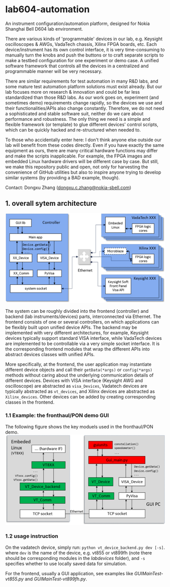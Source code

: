 # lab604-automation

An instrument configuration/automation platform, designed for Nokia Shanghai Bell D604 lab environment.

There are various kinds of 'programmable' devices in our lab, e.g. Keysight oscilloscopes & AWGs, VadaTech chassis, Xilinx FPGA boards, etc. Each device/instrument has its own control interface, it is very time-consuming to manually turn the knobs and push the buttons or to craft separate scripts to make a testbed configuration for one experiment or demo case. A unified software framework that controls all the devices in a centralized and programmable manner will be very necessary.

There are similar requirements for test automation in many R&D labs, and some mature test automation platform solutions must exist already. But our lab focuses more on research & innovation and could be far less standardized than those R&D labs. As our work goes on, experiment (and sometimes demo) requirements change rapidly, so the devices we use and their functionalities/APIs also change constantly. Therefore, we do not need a sophisticated and stable software suit, neither do we care about performance and robustness. The only thing we need is a simple and flexible framework (or template) to glue different devices' control scripts, which can be quickly hacked and re-structured when needed to.

To those who accidentally enter here: I don't think anyone else outside our lab will benefit from these codes directly. Even if you have exactly the same equipment as ours, there are many critical hardware functions may differ and make the scripts inapplicable. For example, the FPGA images and embedded Linux hardware drivers will be different case by case. But still, we make this repository public and open, not only for harvesting the convenience of GitHub utilities but also to inspire anyone trying to develop similar systems (by providing a BAD example, though).

Contact: Dongxu Zhang (dongxu.c.zhang@nokia-sbell.com)

## 1. overall sytem architecture

![system architecture](https://github.com/zdx198811/lab604-automation/blob/dev/doc/images/system_architecture2.png "system architecture")

The system can be roughly divided into the frontend (controller) and backend (lab instruments/devices) parts, interconnected via Ethernet. The frontend consists of one or several controllers, on which applications can be flexibly built upon unified device APIs. The backend may be implemented with very different architectures, for example, Keysight devices typically support standard VISA interface, while VadaTech devices are implemented to be controllable via a very simple socket interface. It is the corresponding frontend modules that wrap the different APIs into abstract devices classes with unified APIs.

More specifically, at the frontend, the user application may instantiate different device objects and call their `getData(*args)` or `config(*args)` methods without caring about the underlying communication details of different devices. Devices with VISA interface (Keysight AWG and oscilloscope) are abstracted as `visa_Devices`, Vadatech devices are typically abstracted as `vt_devices`, and Xilinx devices are abstracted as `Xilinx_devices`. Other devices can be added by creating corresponding classes in the frontend.

### 1.1 Example: the fronthaul/PON demo GUI

The following figure shows the key moduels used in the fronthaul/PON demo.
![code modules](https://github.com/zdx198811/lab604-automation/blob/dev/doc/images/code_modules.png "code modules")

### 1.2 usage instruction

On the vadatech device, simply run: `python vt_device_backend.py dev [-s]`.
where `dev` is the name of the device, e.g. vt855 or vt899fh (note there should be corresponding modules in the _labdevices_ folder), and `-s` specifies whether to use locally saved data for simulation.

For the frontend, usually a GUI application, see examples like _GUIMainTest-vt855.py_ and _GUIMainTest-vt899fh.py_.

